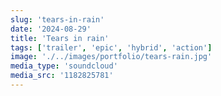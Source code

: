 ```yaml
---
slug: 'tears-in-rain'
date: '2024-08-29'
title: 'Tears in rain'
tags: ['trailer', 'epic', 'hybrid', 'action']
image: './../images/portfolio/tears-rain.jpg'
media_type: 'soundcloud'
media_src: '1182825781'
---
```

